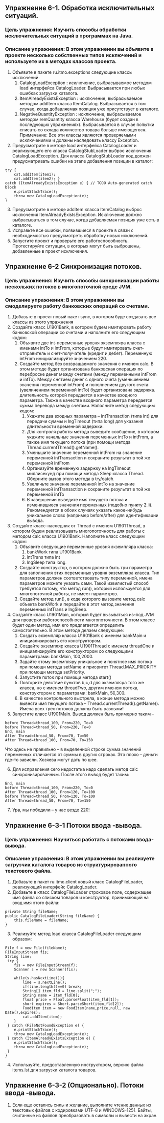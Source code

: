## Упражнение 6-1.  Обработка исключительных ситуаций.
### Цель упражнения: Изучить способы обработки исключительных ситуаций в программах на Java. 
### Описание упражнения: В этом упражнении вы объявите в проекте несколько собственных типов исключений и используете их в методах классов проекта. 
1.	Объявите в пакете ru.itmo.exceptions следующие классы исключений: 
    1.	CatalogLoadException : исключение, выбрасываемое методом load интерфейса CatalogLoader. Выбрасывается при любых ошибках загрузки каталога. 
    1.	ItemAlreadyExistsException : исключение, выбрасываемое методом addItem класса ItemCatalog. Выбрасывается в том случае, когда добавляемая позиция уже присутствует в каталоге. 
    1.	NegativeQuantityException : исключение, выбрасываемое методом remQuantity класса Warehouse (будет создан в последующих  упражнениях). Выбрасывается в случае попытки списать со склада количество товара больше имеющегося. 
Примечание: Все эти классы являются проверяемыми исключениями и должны наследовать классу Exception. 
1.	Предусмотрите в методе load интерфейса CatalogLoader и реализующего его класса CatalogStubLoader выброс исключения CatalogLoadException. Для класса CatalogStubLoader код должен предусматривать ошибки на этапе добавления позиции в каталог: 
```
try { 
 	cat.addItem(item1); 
 	cat.addItem(item2); } 
catch (ItemAlreadyExistsException e) { // TODO Auto-generated catch block 
 	e.printStackTrace();  
 	throw new CatalogLoadException(e); 
} 
```
3.	Предусмотрите в методе addItem класса ItemCatalog выброс исключения ItemAlreadyExistsException. Исключение должно выбрасываться в том случае, когда добавляемая позиция уже есть в каталоге. 
1.	Исправьте все ошибки, появившиеся в проекте в связи с необходимостью предусмотреть обработку новых исключений. 
1.	Запустите проект и проверьте его работоспособность. Протестируйте ситуации, в которых могут быть выброшены, добавленные в проект исключения. 

## Упражнение 6-2  Синхронизация потоков.
### Цель упражнения: Изучить способы синхронизации работы нескольких потоков в многопоточной среде JVM.
### Описание упражнения: В этом упражнении вы смоделируете работу банковских операций со счетами.
1.	Добавьте в проект новый пакет sync, в котором буде создавать все классы из этого упражнения
1.	Создайте класс U1901Bank, в котором будем имитировать работу банковской операции со счетами и наполните его следующим кодом:
    1.	Объявите две int-переменные уровня экземпляра класса с именами intTo и intFrom, которые будут имитировать счет-отправитель и счет-получатель (кредит и дебет). Переменную intFrom инициализируйте значением 220.
    1.	Создайте метод без возвращаемого значения с именем calc. В этом методе будет организована банковская операция по переброске денег между счетами (между переменными intFrom и intTo). Между снятием денег с одного счета (уменьшением значения переменной intFrom) и пополнением другого счета (увеличением переменной intTo) будет организована задержка. длительность которой передается в качестве входного параметра. Также в качестве входного параметра передается сумма перевода между счетами. Наполните метод следующим кодом:
        1.	Укажите два входных параметра – intTransaction (типа int) для передачи суммы и lngTimeout (типа long) для указания длительности временной задержки.
        1.	Для контроля работы метода выведите сообщение, в котором укажите начальные значения переменных intTo и intFrom, а также имя текущего потока (при помощи метода Thread.currentThread().getName().
        1.	Уменьшите значение переменной intFrom на значение переменной intTransaction и сохраните результат в той же переменной intFrom
        1.	Организуйте временную задержку на lngTimeout миллисекунд при помощи метода Sleep класса Thread. Оберните вызов этого метода в try/catch.
        1.	Увеличьте значение переменной intTo на значение переменной intTransaction и сохраните результат в той же переменной intTo
        1.	В завершении выведите имя текущего потока и изменившиеся значения переменных (подобно пункту 2.ii). Рекомендуется в обоих случаях указать какое-нибудь уникальное слово (например before/after) для идентификации вывода.
1.	Создайте класс-наследник от Thread с именем U1901Thread, в котором будем реализовывать многопоточность для работы с методом calc класса U1901Bank. Наполните класс следующим кодом:
    1.	Объявите следующие переменные уровня экземпляра класса:
        1.	bankWork типа U1901Bank
        1.	intTrans типа int
        1.	lngSleep типа long.
    1.	Создайте конструктор, в котором должно быть три параметра для заполнения этих переменных уровня экземпляра класса. Тип параметров должен соответствовать типу переменной, имена параметров можете указать сами. Такой извилистый способ требуется потому, что метод run(), который используется для многопоточной работы, не имеет параметров.
    1.	Создайте метод run(), в коде которого вызовите метод calc объекта bankWork и передайте в этот метод значения переменных intTrans и lngSleep.
1.	Создайте класс U1901Main, который будет вызываться из-под JVM для проверки работоспособности многопоточности. В этом классе будет один метод, имя его предлагается определить самостоятельно. В этом методе делаем следующее:
    1.	Создать экземпляр класса U1901Bank с именем bankMain и инициализировать его конструктором.
    1.	Создайте экземпляр класса U1901Thread с именем threadOne и инициализируйте его конструктором со следующими параметрами: bankMain, 100,2000.
    1.	Задайте этому экземпляру уникальное и понятное имя потока при помощи метода setName и приоритет Thread.MAX_PRIORITY при помощи метода setPriority.
    1.	Запустите поток при помощи метода start()
    1.	Повторите действие пунктов b,c,d для экземпляра того же класса, но с именем threadTwo, другим именем потока, конструктором с параметрами: bankMain, 50,300.
    1.	В качестве контрольного выстрела, в конце метода можно вывести имя текущего потока – Thread.currentThread().getName(). Имена всех трех потоков должны быть разными!
1.	Запустите класс U1901Main. Вывод должен быть примерно таким -
```
before Thread=thread_100, From=220, To=0
before Thread=thread_50, From=220, To=0
End, main
After Thread=thread_50, From=70, To=50
After Thread=thread_100, From=70, To=150
```
Что здесь не правильно – в выделенной строке сумма значений переменных отличается от суммы в других строках. Это плохо – деньги где-то зависли. Хозяева могут дать по шее. 

6.	Для исправления сего недостатка надо сделать метод calc синхронизированным. После этого вывод будет таким:
```
End, main
before Thread=thread_100, From=220, To=0
After Thread=thread_100, From=120, To=100
before Thread=thread_50, From=120, To=100
After Thread=thread_50, From=70, To=150
```
7.	Ура, мы победили – у нас везде 220!
## Упражнение 6-3-1 Потоки ввода -вывода.
### Цель упражнения: Научиться работать с потоками ввода-вывода.
### Описание упражнения: В этом упражнении вы реализуете загрузчик каталога товаров из структурированного текстового файла.
1.	Добавьте в пакет ru.itmo.client новый класс CatalogFileLoader, реализующий интерфейс CatalogLoader.
1.	Добавьте в класс CatalogFileLoader строковое поле, содержащее имя файла со списком товаров и конструктор, принимающий на вход имя этого файла:
```
private String fileName;
public CatalogFileLoader(String fileName) {
 	this.fileName = fileName;
}
```
3.	Реализуйте метод load класса CatalogFileLoader следующим образом:
```
File f = new File(fileName);
FileInputStream fis;
String line;
 try {
 	fis = new FileInputStream(f);
 	Scanner s = new Scanner(fis);

 	while(s.hasNextLine()){
 		line = s.nextLine();
 		if(line.length()==0) break;
 		String[] item_fld = line.split(";");
 		String name = item_fld[0];
 		float price = Float.parseFloat(item_fld[1]);
 		short expires = Short.parseShort(item_fld[2]);
 		FoodItem item = new FoodItem(name,price,null, new Date(),expires);
 		cat.addItem(item);
 	}
 } catch (FileNotFoundException e) {
 	e.printStackTrace();
 	throw new CatalogLoadException(e);
 } catch (ItemAlreadyExistsException e) {
 	e.printStackTrace();
 	throw new CatalogLoadException(e);
 }
}
```
4.	Используйте, предоставленную инструктором, версию файла items.lst для загрузки каталога товаров.
## Упражнение 6-3-2 (Опционально). Потоки ввода -вывода.
1.	Если еще остались силы и желание, выполните чтение данных из текстовых файлов с кодировками UTF-8 и WINDOWS-1251. Байты, считанные из файлов преобразовать в символы и вывести на экран.
